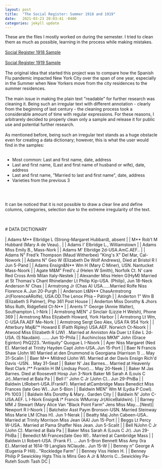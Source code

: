 ```yaml
---
layout: post
title:  "The Social Register: Summer 1918 and 1919"
date:   2021-03-23 20:03:41 -0400
categories: jekyll update
---
```

These are the files I mostly worked on during the semester. I tried to clean them as much as possible, learning in the process while making mistakes.
<br>
<br>
[Social Register 1918 Sample](https://github.com/comp-methods-fsu-2021/computational_methods_sp21/blob/main/social_register_1918_sample.txt)
<br>
<br>
[Social Register 1919 Sample](https://github.com/comp-methods-fsu-2021/computational_methods_sp21/blob/main/social_register_1919.txt)
<br>
<br>
The original idea that started this project was to compare how the Spanish Flu pandemic impacted New York City over the span of one year, especially in the Summer when New Yorkers move from the city residences to the summer residences. 
<br>
<br>
The main issue in making the plain text "readable" for further research was cleaning it. Being such an irregular text with different annotation - clearly from the beginning of last century - the cleaning process took a considerable amount of time with regular expressions. For these reasons, I arbitrarely decided to properly clean only a sample and release it for public use and potential further research.
<br>
<br>
As mentioned before, being such an irregular text stands as a huge obstacle even for creating a data dictionary; however, this is what the user would find in the samples:
<br>
<br>
* Most common: Last and first name, date, address
* Last and first name, (Last and first name of husband or wife), date, address 
* Last and first name, "Married to last and first name", date, address
* Varieties from the previous 3
<br>
<br>
<p> It can be noticed that it is not possible to draw a clear line and define columns, categories, selection due to the extreme irregularity of the text.</p>
<br>
<br>
# DATA DICTIONARY
<br>
<br>
| Adams M** Elbridge L (Strong-Margaret Hubbard), absent |
| M** Rob’t M Hubbard (Mary A de Veau).. |
| Adams I' Elbridge L., Williamstown  |
| Adams Miss Emily B., Mass-Nork  |
| Adams M' Elbridge 2d-USA.AmC.AEF.. |
| Adams N" Fred'k Thompson (Maud Witherbee) "King's X" Del Mar, Cal-Nowork |
| Adams N" Geo W (Elizabeth De Wolf Andrews), Died at Bristol R I Jun 5-Pand |
| Adams Ensign&N** Wm H (Mary C Miner), USN. Nantucket Mass-Noork |
| Agate M&M" Fred'c J (Helen W Smith), Norfolk Ct. N' care Red Cross Amb Milan Italy-Nestek |
| Alexander Miss Helen G(HyM) Married at St Thomas's Chant Rhinelander Lt Philip Kip-USA. (Philip), Jun 18-Neck Anderson N' Chas |
| Armstrong Jr (Chas A) USA......Married Rolfe Niss Florence A..Jun 20-Purgh |
| Anderson Lt&N** ChasArmstrong Jr(FlorenceARolfe), USA.OD.The Lenox Phia – Pátirgh |
| Anderton 1" Wm B (Elizabeth S Palmer), Php 361 Post House |
| Anderton Miss Dorothy & Jhors Miss Ruth, Ridgefield Ct-N** |
| Arents 1" George (Annie Walter), Southampton L I-Nirk |
| Armstrong MEN" J Sinclair (Lizzie H Welsh), Phone 369 |
| Armstrong Miss Elizabeth Howard, York Harbor |
| Armstrong Lt Wm, C-USA.FA.AEF Me-Nork |
| Armstrong Sergt Geo Alex, USA FA 954 York |
| Atterbury Maj&\"* Howard E (Faith Ripley) USA.AEF. Norwich Ct-Noork |
| Atwood Miss Elizabeth R (JW) . Married at Anniston Ala Duer Lt Edw L 2d-USA. (S Naudain). ...... Jun 10-Phila |
| Auchincloss MKM" John (Grace Eginton) PhQ223..“Antiquity” Quogue L I-Noork |
| Ayer Niss Margaret (Ned E). Married at Trinity Hayden Capt John-USA..Jun 15-Port |
| Baer N Francis Shaw (John W) Married at den Drummond is Georgiana (Harrison 1) ... May 31-Scalin |
| Baer M** Mildred (John W). Married at der Davis Ensign Rich'd Davis -USN. . May 31-Seat |
| Baker N' Jas Barnes... Married at Heavenly Rest Clark /** Franklin H (M Lindsay Poor).... May 20-Neek |
| Baker M Jas Barnes. Died at Roosevelt Hosp Jun 3-Nork Baker Mi Sarah A (Louis C Jr)..Married at Bala Pa |
| Bell I'' John C Jr (John C).. Jun 29-PhiBa |
| Baldwin LtRobert-USA.(FrankF). Married atCambridge Mass Benedict Miss Frances (late Geo W).. Jun 5-Bion |
| Baldwin MEN" Wm M (Lydia P Cowl). Ph 1003 |
| Baldwin Mis Dorothy & Mary.. Garden City |
| Baldwin N' John C-USA.AEF. L I-Nork Ensign& l* Francis WMurray Jr(AliceBaldwin). |
| Barney MM J Stewart (Mary Alice Van "Black Point Farm” Jens Miss May....[Nest)| Newport R I-Noork |
| Batchelor Asst Paym Bronson-USN. Married Steinway Miss Marie LM (Chas H). Jun 1-Nerak |
| Beatty Maj John Cabeen-USA.. Married at Trinity Morrison Miss Jean (AA) Jun 15-Port |
| Beggs Lt Percy W-USA.. Married at Pama Shaffer Niss Jean. Jun 5-Scalit |
| Bell NJohn C Jr (John C). Married at Bala Pa |
| Baker Miss Sarah A (Louis C Jr). Jun 29-PhiBa |
| Benedict Mi Frances(late Geo W).. Married at Cambridge Mass |
| Baldwin Lt Robert-USA. (Frank F). ... Jun 5-Bron Bennett Miss Amy (Ira E)..Married at 1614-19 Langlais NClaude.. Jun 15-W |
| Benney n" George A (Eugenia P Hill).. "Rockledge Farm” |
| Benney Viss Helen H. |
| Benney Philip P Sewickley Hgts This is Mins Geo A Jr & Morris C...Sewickley Pa-Ruteh South Tash DC |
